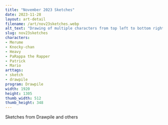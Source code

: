 ```yaml
---
title: "November 2023 Sketches"
date: 2023-11-28
layout: art-detail
filename: /art/nov23sketches.webp
alt_text: "Drawing of multiple characters from top left to bottom right:Merume, a four armed blue-haired succubus is eyeing you with a blank expression.Knocky-chan, a boxer clad in extremely saturated reds is punching a huge punching bag with lots of force!PaRappa the Rapper, a small dog is holding a bowl of presumed noodles and looks unimpressed.Mario is looking to the side, the famous red plumber with a big moustache.An old man(?) is sitting in a coffin and says \"oh no!\". They still have their cane.A mushroom has a humanoid face and is smiling.A snake is right underneath the mushroom.Patrick the star(fish) is sitting on a red chair and has cheeks full of mayonnaise.Another snake, but larger, is saying \"sss\".Heavy weapons guy, is looking at you funny.A hand is making a peace sign.One final snake to the right."
slug: nov23sketches
characters:
- Merume
- Knocky-chan
- Heavy
- PaRappa the Rapper
- Patrick
- Mario
arttags:
- sketch
- drawpile
program: Drawpile
width: 1920
height: 1305
thumb_width: 512
thumb_height: 348
---
```

Sketches from Drawpile and others
